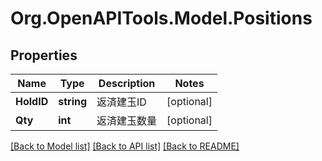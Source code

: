 # Org.OpenAPITools.Model.Positions
## Properties

Name | Type | Description | Notes
------------ | ------------- | ------------- | -------------
**HoldID** | **string** | 返済建玉ID | [optional] 
**Qty** | **int** | 返済建玉数量 | [optional] 

[[Back to Model list]](../README.md#documentation-for-models) [[Back to API list]](../README.md#documentation-for-api-endpoints) [[Back to README]](../README.md)

